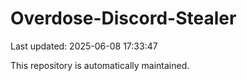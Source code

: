 # Overdose-Discord-Stealer

Last updated: 2025-06-08 17:33:47

This repository is automatically maintained.
